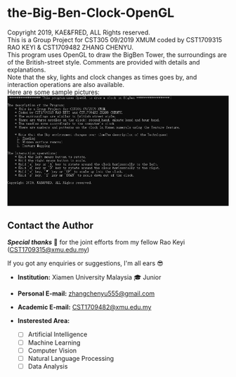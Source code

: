 # the-Big-Ben-Clock-OpenGL
Copyright 2019, KAE&FRED, ALL Rights reserved.  
This is a Group Project for CST305 09/2019 XMUM coded by CST1709315 RAO KEYI & CST1709482 ZHANG CHENYU.  
This program uses OpenGL to draw the BigBen Tower, the surroundings are of the British-street style. Comments are provided with details and explanations.  
Note that the sky, lights and clock changes as times goes by, and interaction operations are also available.  
Here are some sample pictures:  
![image](http://github.com/FredZCY/the-Big-Ben-Clock-OpenGL/raw/master/snapshots/1.png)

## Contact the Author  

***Special thanks*** :pray: for the joint efforts from my fellow Rao Keyi (CST1709315@xmu.edu.my)  

If you got any enquiries or suggestions, I'm all ears :sunglasses:  

- **Institution:**  Xiamen University Malaysia  :mortar_board: Junior
- **Personal E-mail:** zhangchenyu555@gmail.com   
- **Academic E-mail:** CST1709482@xmu.edu.my  
- **Insterested Area:**

  - [ ] Artificial Intelligence  
  - [ ] Machine Learning  
  - [ ] Computer Vision  
  - [ ] Natural Language Processing  
  - [ ] Data Analysis
